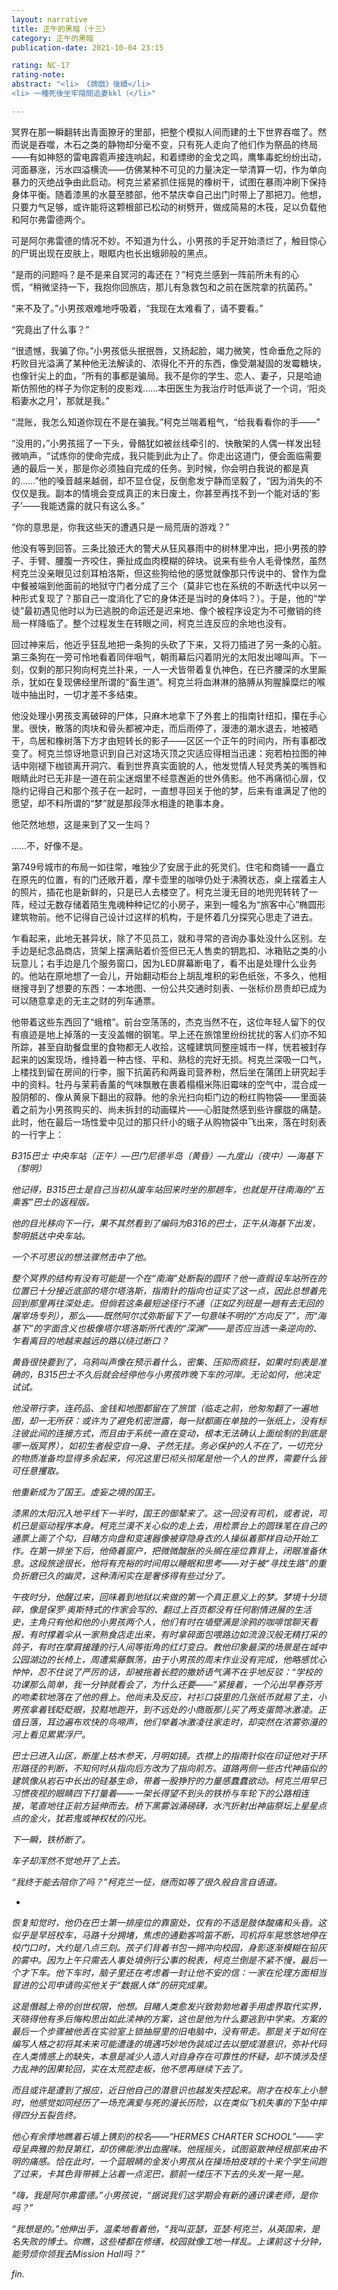 ```yaml
---
layout: narrative
title: 正午的黑暗（十三）
category: 正午的黑暗
publication-date: 2021-10-04 23:15

rating: NC-17
rating-note:
abstract: "<li> 《牌戲》後續</li>
<li> 一種死後坐牢陰間追妻kkl（</li>"

---
```


冥界在那一瞬翻转出青面獠牙的里部，把整个模拟人间而建的土下世界吞噬了。然而说是吞噬，木石之类的静物却分毫不变，只有死人走向了他们作为祭品的终局——有如神怒的雷电霹雹声接连响起，和着缥缈的金戈之鸣，鹰隼毒蛇纷纷出动，河面暴涨，污水四溢横流——仿佛某种不可见的力量决定一举清算一切，作为单向暴力的灭绝战争由此启动。柯克兰紧紧抓住摇晃的橡树干，试图在暴雨冲刷下保持身体平衡。随着漆黑的水蔓至膝部，他不禁庆幸自己出门时带上了那把刀。他想，只要力气足够，或许能将这颗根部已松动的树劈开，做成简易的木筏，足以负载他和阿尔弗雷德两个。

可是阿尔弗雷德的情况不妙。不知道为什么，小男孩的手足开始溃烂了，触目惊心的尸斑出现在皮肤上，眼眶内也长出蛾卵般的黑点。

“是雨的问题吗？是不是来自冥河的毒还在？”柯克兰感到一阵前所未有的心慌，“稍微坚持一下，我抱你回旅店，那儿有急救包和之前在医院拿的抗菌药。”

“来不及了。”小男孩艰难地呼吸着，“我现在太难看了，请不要看。”

“究竟出了什么事？”

“很遗憾，我骗了你。”小男孩低头抿抿唇，又扬起脸，竭力微笑，性命垂危之际的朽败目光溢满了某种他无法解读的、浓得化不开的东西，像受潮凝固的发霉糖块，也像针尖上的血，“所有的事都是骗局。我不是你的学生、恋人、妻子，只是哈迪斯仿照他的样子为你定制的皮影戏……本田医生为我治疗时低声说了一个词，‘阳炎稻妻水之月’，那就是我。”

“混账，我怎么知道你现在不是在骗我。”柯克兰喘着粗气，“给我看看你的手——”

“没用的，”小男孩摇了一下头，骨骼犹如被丝线牵引的、快散架的人偶一样发出轻微响声，“试炼你的使命完成，我只能到此为止了。你走出这道门，便会面临需要通的最后一关，那是你必须独自完成的任务。到时候，你会明白我说的都是真的……”他的嗓音越来越弱，却不显仓促，反倒愈发宁静而坚毅了，“因为消失的不仅仅是我。副本的情境会变成真正的末日废土，你甚至再找不到一个能对话的‘影子’——我能透露的就只有这么多。”

“你的意思是，你我这些天的遭遇只是一局荒唐的游戏？”

他没有等到回答。三条比狼还大的警犬从狂风暴雨中的树林里冲出，把小男孩的脖子、手臂、腰腹一齐咬住，撕扯成血肉模糊的碎块。说来有些令人毛骨悚然，虽然柯克兰没亲眼见过刻耳柏洛斯，但这些狗给他的感觉就像那只传说中的、曾作为盘中餐被端到他面前的地狱守门者分成了三个（莫非它也在系统的不断迭代中以另一种形式复现了？那自己一度消化了它的身体还是当时的身体吗？）。于是，他的“学徒”最初遇见他时以为已逃脱的命运还是迟来地、像个被程序设定为不可撤销的终局一样降临了。整个过程发生在转眼之间，柯克兰连反应的余地也没有。

回过神来后，他近乎狂乱地把一条狗的头砍了下来，又将刀插进了另一条的心脏。第三条狗在一旁可怜地看着同伴咽气，朝雨幕后闪着阴光的太阳发出嗥叫声。下一刻，仅剩的那只狗向柯克兰扑来，一人一犬皆带着复仇神色，在已齐腰深的水里厮杀，犹如在复现佛经里所谓的“畜生道”。柯克兰将血淋淋的胳膊从狗腥臊糜烂的喉咙中抽出时，一切才差不多结束。

他没处理小男孩支离破碎的尸体，只麻木地拿下了外套上的指南针纽扣，攥在手心里。很快，散落的肉块和骨头都被冲走，而后雨停了，漫漶的潮水退去，地被晒干，鸟居和橡树落下方才由短转长的影子——区区一个正午的时间内，所有事都改变了。柯克兰惊讶地意识到自己对这场灭顶之灾适应得相当迅速：宛若柏拉图的神话中刚褪下枷锁离开洞穴、看到世界真实面貌的人，他发觉情人轻灵秀美的嘴唇和眼睛此时已无非是一道在前尘迷烟里不经意邂逅的世外倩影。他不再痛彻心扉，仅隐约记得自己和那个孩子在一起时，一直想寻回关于他的梦，后来有谁满足了他的愿望，却不料所谓的“梦”就是那段萍水相逢的艳事本身。

他茫然地想，这是来到了又一生吗？

……不，好像不是。

第749号城市的布局一如往常，唯独少了安居于此的死灵们。住宅和商铺一一矗立在原先的位置，有的门还敞开着，摩卡壶里的咖啡仍处于沸腾状态，桌上摆着主人的照片，插花也是新鲜的，只是已人去楼空了。柯克兰漫无目的地兜兜转转了一阵，经过无数存储着陌生鬼魂种种记忆的小房子，来到一幢名为“旅客中心”椭圆形建筑物前。他不记得自己设计过这样的机构，于是怀着几分探究心思走了进去。

乍看起来，此地无甚异状，除了不见员工，就和寻常的咨询办事处没什么区别。左手边是纪念品商店，货架上摆满贴着价签但已无人售卖的钥匙扣、冰箱贴之类的小玩意儿；右手边是几个服务窗口，因为LED屏幕断电了，看不出是处理什么业务的。他站在原地想了一会儿，开始翻动柜台上胡乱堆积的彩色纸张，不多久，他相继搜寻到了想要的东西：一本地图、一份公共交通时刻表、一张标价昂贵却已成为可以随意拿走的无主之财的列车通票。

他带着这些东西回了“蛾棺”。前台空荡荡的，杰克当然不在，这位年轻人留下的仅有痕迹是地上掉落的一支没盖帽的钢笔。早上还在旅馆里纷纷扰扰的客人们亦不知所踪，甚至自助餐盘里的食物都无人收拾，这幢建筑同整座城市一样，恍若被封存起来的凶案现场，维持着一种古怪、平和、熟稔的完好无损。柯克兰深吸一口气，上楼找到留在房间的行李，服下抗菌药和两盎司营养粉，然后坐在蒲团上研究起手中的资料。牡丹与茉莉香薰的气味飘散在裹着榻榻米陈旧霉味的空气中，混合成一股阴郁的、像从黄泉下翻出的寂静。他的余光扫向柜门边的粉红购物袋——里面装着之前为小男孩购买的、尚未拆封的动画碟片——心脏陡然感到些许朦胧的痛楚。此时，他在最后一场性爱中见过的那只纤小的蛾子从购物袋中飞出来，落在时刻表的一行字上：

<i>B315巴士  中央车站（正午）—巴门尼德半岛（黄昏）—九度山（夜中）—海基下（黎明）

他记得，B315巴士是自己当初从废车站回来时坐的那趟车，也就是开往南海的“五乘客”巴士的返程版。

他的目光移向下一行，果不其然看到了编码为B316的巴士，正午从海基下出发，黎明抵达中央车站。

一个不可思议的想法骤然击中了他。

整个冥界的结构有没有可能是一个在“南海”处断裂的圆环？他一直假设车站所在的位置已十分接近底部的塔尔塔洛斯，指南针的指向也证实了这一点，因此总想着先回到那里再往深处走。但倘若这条最短途径行不通（正如Z列班是一趟有去无回的屠宰场专列），那么——既然阿尔忒弥斯留下了一句意味不明的“方向反了”，而“海基下”的字面含义也极像塔尔塔洛斯所代表的“深渊”——是否应当选一条逆向的、乍看离目的地越来越远的路以绕过断口？

黄昏很快要到了，乌鸦叫声像在预示着什么，密集、压抑而疯狂，如果时刻表是准确的，B315巴士不久后就会经停他与小男孩昨晚下车的河岸。无论如何，他决定试试。

他没带行李，连药品、金钱和地图都留在了旅馆（临走之前，他匆匆翻了一遍地图，却一无所获：或许为了避免机密泄露，每一狱都画在单独的一张纸上，没有标注彼此间的连接方式，而且由于系统一直在变动，根本无法确认上面绘制的到底是哪一版冥界），如初生者般空自一身、孑然无挂。务必保护的人不在了，一切充分的物质准备均显得多余起来，何况这里已彻头彻尾是他一个人的世界，需要什么皆可任意攫取。

他重新成为了国王。虚妄之境的国王。

漆黑的太阳沉入地平线下一半时，国王的御辇来了。这一回没有司机，或者说，司机已是驱动程序本身。柯克兰漠不关心似的走上去，用检票台上的圆珠笔在自己的通票上画了个勾，目睹方向盘和变速器像被穿隐身衣的人操纵着那样自动开始工作。在第一排坐下后，他倚着窗户，把微微酸胀的头搁在座位靠背上，闭眼准备休息。这段旅途很长，他将有充裕的时间用以睡眠和思考——对于被“寻找生路”的重负折磨已久的幽灵，这种清闲实在是奢侈得有些过分了。

午夜时分，他醒过来，回味着到地狱以来做的第一个真正意义上的梦。梦境十分琐碎，像是保罗·奥斯特式的作家会写的、翻过上百页都没有任何剧情进展的生活史，主角只有他和他的小男孩两个人，他们有时在墙壁满是涂鸦的咖啡馆聊天看报，有时撑着伞从一家熟食店走出来，有时拿碎面包喂路边如流浪汉般无精打采的鸽子，有时在摩肩接踵的行人间等街角的红灯变白。教他印象最深的场景是在城中公园湖边的长椅上，周遭紫藤飘荡，由于小男孩的周末作业没有完成，他略感忧心忡忡，忍不住说了严厉的话，却被拖着长腔的撒娇语气满不在乎地反驳：“学校的功课那么简单，我一分钟就看会了，为什么还要——”紧接着，一个沁出早春芬芳的吻柔软地落在了他的唇上。他尚未及反应，衬衫口袋里的几张纸币就易了主，小男孩拿着钱眨眨眼，狡黠地跑开，到不远处的小商贩那儿买了两支蛋筒冰激凌。正值日落，耳边遍布欢快的鸟啼声，他们举着冰激凌往家走时，却突然在浓雾弥漫的河上看见累累浮尸。

巴士已进入山区，断崖上枯木参天，月明如镜。衣襟上的指南针似在印证他对于环形路径的判断，不知何时从指向后方改为了指向前方。道路两侧一些古代神庙似的建筑像从岩石中长出的硅基生命，带着一股狰狞的力量感蠢蠢欲动。柯克兰用早已习惯夜视的眼睛四下打量着——一架长得望不到头的铁桥与车轮下的公路相连接，笔直地往正前方延伸而去。桥下黑雾汹涌磅礴，水汽折射出神庙祭坛上星星点点的金火，犹若鬼或神权杖的闪光。

下一瞬，铁桥断了。

车子却浑然不觉地开了上去。

“我终于能去陪你了吗？”柯克兰一怔，继而如等了很久般自言自语道。

*

恢复知觉时，他仍在巴士第一排座位的靠窗处，仅有的不适是肢体酸痛和头昏。这似乎是早班校车，马路十分拥堵，焦虑的通勤客鸣笛不断，司机将车晃悠悠地停在校门口时，大约是八点三刻。孩子们背着书包一拥冲向校园，身影逐渐模糊在铅灰的雾中。因为上午只需去人事处填例行公事的税表，柯克兰倒是不紧不慢，最后一个才下车。他下车时，脑子里还在考虑着一封让他不安的信：一家在伦理方面相当冒进的公司申请购买他关于“数据人体”的研究成果。

这是僭越上帝的创世权限，他想。目睹人类愈发兴致勃勃地着手用虚界取代实界，天晓得他有多后悔构思出如此渎神的方案，这也是他为什么要逃到中学来。方案的最后一个步骤被他丢在实验室上锁抽屉里的旧电脑中，没有带走。那是关于如何在编写人格之初将其未来可能遭逢的境遇巧妙地伪装成过去以塑成潜意识，弥补代码在人类情感上的缺失，本意是减少人造人对自身存在可靠性的怀疑，却不慎涉及怪力乱神的因果轮回，实在太荒腔走板，他不愿再继续下去了。

而且或许是遭到了报应，近日他自己的潜意识也越发失控起来。刚才在校车上小憩时，他感觉如同经历了一场充满爱与死的漫长历险，以在类似飞机失事的下坠中摔得四分五裂告终。

他心有余悸地瞧着石墙上镌刻的校名——“HERMES CHARTER SCHOOL”——字母呈典雅的勃艮第红，却仿佛能渗出血腥味。他摇摇头，试图驱散神经根部来由不明的痛感。恰在此时，一个蓝眼睛的金发小男孩从在操场拍皮球的十来个学生间跑了过来，卡其色背带裤上沾着一点泥巴，额前一缕压不下去的头发一晃一晃。

“嗨，我是阿尔弗雷德。”小男孩说，“据说我们这学期会有新的通识课老师，是你吗？”

“我想是的。”他伸出手，温柔地看着他，“我叫亚瑟，亚瑟·柯克兰，从英国来，是名失败的博士。你瞧，这些楼都在修缮，校园就像工地一样乱。上课前这十分钟，能劳烦你领我去Mission Hall吗？”

fin.
